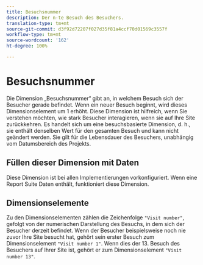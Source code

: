 ```yaml
---
title: Besuchsnummer
description: Der n-te Besuch des Besuchers.
translation-type: tm+mt
source-git-commit: d3f92d72207f027d35f81a4ccf70d01569c3557f
workflow-type: tm+mt
source-wordcount: '162'
ht-degree: 100%

---
```



# Besuchsnummer

Die Dimension „Besuchsnummer“ gibt an, in welchem Besuch sich der Besucher gerade befindet. Wenn ein neuer Besuch beginnt, wird dieses Dimensionselement um 1 erhöht. Diese Dimension ist hilfreich, wenn Sie verstehen möchten, wie stark Besucher interagieren, wenn sie auf Ihre Site zurückkehren. Es handelt sich um eine besuchsbasierte Dimension, d. h., sie enthält denselben Wert für den gesamten Besuch und kann nicht geändert werden. Sie gilt für die Lebensdauer des Besuchers, unabhängig vom Datumsbereich des Projekts.

## Füllen dieser Dimension mit Daten

Diese Dimension ist bei allen Implementierungen vorkonfiguriert. Wenn eine Report Suite Daten enthält, funktioniert diese Dimension.

## Dimensionselemente

Zu den Dimensionselementen zählen die Zeichenfolge `"Visit number"`, gefolgt von der numerischen Darstellung des Besuchs, in dem sich der Besucher derzeit befindet. Wenn der Besucher beispielsweise noch nie zuvor Ihre Site besucht hat, gehört sein erster Besuch zum Dimensionselement `"Visit number 1"`. Wenn dies der 13. Besuch des Besuchers auf Ihrer Site ist, gehört er zum Dimensionselement `"Visit number 13"`.
